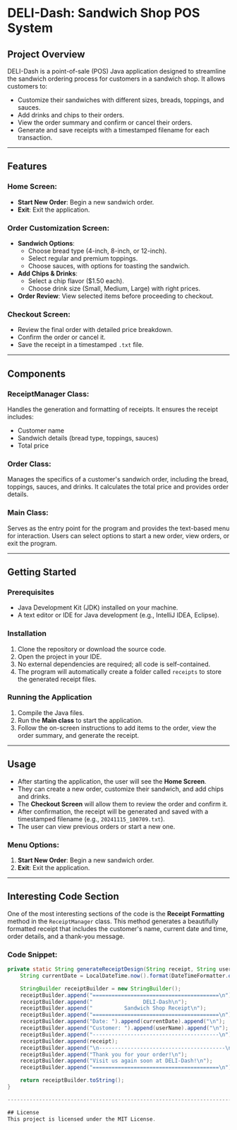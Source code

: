 # DELI-Dash: Sandwich Shop POS System

## Project Overview
DELI-Dash is a point-of-sale (POS) Java application designed to streamline the sandwich ordering process for customers in a sandwich shop. It allows customers to:
- Customize their sandwiches with different sizes, breads, toppings, and sauces.
- Add drinks and chips to their orders.
- View the order summary and confirm or cancel their orders.
- Generate and save receipts with a timestamped filename for each transaction.

---

## Features

### Home Screen:
- **Start New Order**: Begin a new sandwich order.
- **Exit**: Exit the application.

### Order Customization Screen:
- **Sandwich Options**:
  - Choose bread type (4-inch, 8-inch, or 12-inch).
  - Select regular and premium toppings.
  - Choose sauces, with options for toasting the sandwich.
- **Add Chips & Drinks**:
  - Select a chip flavor ($1.50 each).
  - Choose drink size (Small, Medium, Large) with right prices.
- **Order Review**: View selected items before proceeding to checkout.

### Checkout Screen:
- Review the final order with detailed price breakdown.
- Confirm the order or cancel it.
- Save the receipt in a timestamped `.txt` file.

---

## Components

### ReceiptManager Class:
Handles the generation and formatting of receipts. It ensures the receipt includes:
- Customer name
- Sandwich details (bread type, toppings, sauces)
- Total price

### Order Class:
Manages the specifics of a customer's sandwich order, including the bread, toppings, sauces, and drinks. It calculates the total price and provides order details.

### Main Class:
Serves as the entry point for the program and provides the text-based menu for interaction. Users can select options to start a new order, view orders, or exit the program.

---

## Getting Started

### Prerequisites
- Java Development Kit (JDK) installed on your machine.
- A text editor or IDE for Java development (e.g., IntelliJ IDEA, Eclipse).

### Installation
1. Clone the repository or download the source code.
2. Open the project in your IDE.
3. No external dependencies are required; all code is self-contained.
4. The program will automatically create a folder called `receipts` to store the generated receipt files.

### Running the Application
1. Compile the Java files.
2. Run the **Main class** to start the application.
3. Follow the on-screen instructions to add items to the order, view the order summary, and generate the receipt.

---

## Usage
- After starting the application, the user will see the **Home Screen**.
- They can create a new order, customize their sandwich, and add chips and drinks.
- The **Checkout Screen** will allow them to review the order and confirm it.
- After confirmation, the receipt will be generated and saved with a timestamped filename (e.g., `20241115_100709.txt`).
- The user can view previous orders or start a new one.

### Menu Options:
1. **Start New Order**: Begin a new sandwich order.
0. **Exit**: Exit the application.
---

## Interesting Code Section

One of the most interesting sections of the code is the **Receipt Formatting** method in the `ReceiptManager` class. This method generates a beautifully formatted receipt that includes the customer's name, current date and time, order details, and a thank-you message.

### Code Snippet:
```java
private static String generateReceiptDesign(String receipt, String userName) {
    String currentDate = LocalDateTime.now().format(DateTimeFormatter.ofPattern("yyyy-MM-dd HH:mm:ss"));

    StringBuilder receiptBuilder = new StringBuilder();
    receiptBuilder.append("========================================\n");
    receiptBuilder.append("                DELI-Dash\n");
    receiptBuilder.append("          Sandwich Shop Receipt\n");
    receiptBuilder.append("========================================\n");
    receiptBuilder.append("Date: ").append(currentDate).append("\n");
    receiptBuilder.append("Customer: ").append(userName).append("\n");
    receiptBuilder.append("----------------------------------------\n");
    receiptBuilder.append(receipt);
    receiptBuilder.append("\n----------------------------------------\n");
    receiptBuilder.append("Thank you for your order!\n");
    receiptBuilder.append("Visit us again soon at DELI-Dash!\n");
    receiptBuilder.append("========================================\n");

    return receiptBuilder.toString();
}

--------------------------------------------------------------------------------------------------------

## License
This project is licensed under the MIT License.
